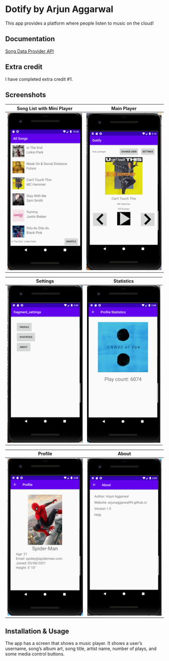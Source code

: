# Dotify by Arjun Aggarwal

This app provides a platform where people listen to music on the cloud!

## Documentation
[Song Data Provider API](https://github.com/echeeUW/SongDataProvider)

## Extra credit
I have completed extra credit #1.

## Screenshots
Song List with Mini Player |  Main Player
:-------------------------:|:-------------------------:
<img src="img/rvImage.png" alt="Screenshot of the app" height="500" />  |  <img src="img/mainImage.png" alt="Screenshot of the app" height="500" />

Settings |  Statistics
:-------------------------:|:-------------------------:
<img src="img/settingsImage.png" alt="Screenshot of the app" height="500" />  |  <img src="img/statsImage.png" alt="Screenshot of the app" height="500" />

Profile |  About
:-------------------------:|:-------------------------:
<img src="img/profileImage.png" alt="Screenshot of the app" height="500" />  |  <img src="img/aboutImage.png" alt="Screenshot of the app" height="500" />


## Installation & Usage
The app has a screen that shows a music player. It shows a user’s username, song’s album art,
song title, artist name, number of plays, and some media control buttons.
